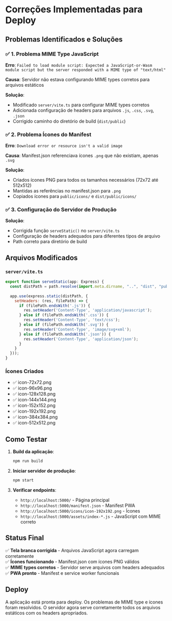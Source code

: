 # Correções Implementadas para Deploy

## Problemas Identificados e Soluções

### ✅ 1. Problema MIME Type JavaScript
**Erro**: `Failed to load module script: Expected a JavaScript-or-Wasm module script but the server responded with a MIME type of "text/html"`

**Causa**: Servidor não estava configurando MIME types corretos para arquivos estáticos

**Solução**:
- Modificado `server/vite.ts` para configurar MIME types corretos
- Adicionada configuração de headers para arquivos `.js`, `.css`, `.svg`, `.json`
- Corrigido caminho do diretório de build (`dist/public`)

### ✅ 2. Problema Ícones do Manifest
**Erro**: `Download error or resource isn't a valid image`

**Causa**: Manifest.json referenciava ícones `.png` que não existiam, apenas `.svg`

**Solução**:
- Criados ícones PNG para todos os tamanhos necessários (72x72 até 512x512)
- Mantidas as referências no manifest.json para `.png`
- Copiados ícones para `public/icons/` e `dist/public/icons/`

### ✅ 3. Configuração do Servidor de Produção
**Solução**:
- Corrigida função `serveStatic()` no `server/vite.ts`
- Configuração de headers adequados para diferentes tipos de arquivo
- Path correto para diretório de build

## Arquivos Modificados

### `server/vite.ts`
```javascript
export function serveStatic(app: Express) {
  const distPath = path.resolve(import.meta.dirname, "..", "dist", "public");
  
  app.use(express.static(distPath, {
    setHeaders: (res, filePath) => {
      if (filePath.endsWith('.js')) {
        res.setHeader('Content-Type', 'application/javascript');
      } else if (filePath.endsWith('.css')) {
        res.setHeader('Content-Type', 'text/css');
      } else if (filePath.endsWith('.svg')) {
        res.setHeader('Content-Type', 'image/svg+xml');
      } else if (filePath.endsWith('.json')) {
        res.setHeader('Content-Type', 'application/json');
      }
    }
  }));
}
```

### Ícones Criados
- ✅ icon-72x72.png
- ✅ icon-96x96.png  
- ✅ icon-128x128.png
- ✅ icon-144x144.png
- ✅ icon-152x152.png
- ✅ icon-192x192.png
- ✅ icon-384x384.png
- ✅ icon-512x512.png

## Como Testar

1. **Build da aplicação**:
   ```bash
   npm run build
   ```

2. **Iniciar servidor de produção**:
   ```bash
   npm start
   ```

3. **Verificar endpoints**:
   - `http://localhost:5000/` - Página principal
   - `http://localhost:5000/manifest.json` - Manifest PWA
   - `http://localhost:5000/icons/icon-192x192.png` - Ícones
   - `http://localhost:5000/assets/index-*.js` - JavaScript com MIME correto

## Status Final

✅ **Tela branca corrigida** - Arquivos JavaScript agora carregam corretamente  
✅ **Ícones funcionando** - Manifest.json com ícones PNG válidos  
✅ **MIME types corretos** - Servidor serve arquivos com headers adequados  
✅ **PWA pronto** - Manifest e service worker funcionais  

## Deploy

A aplicação está pronta para deploy. Os problemas de MIME type e ícones foram resolvidos. O servidor agora serve corretamente todos os arquivos estáticos com os headers apropriados. 